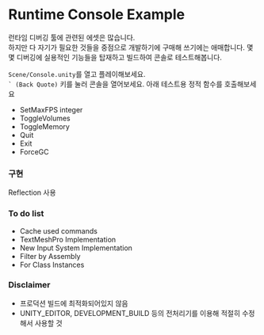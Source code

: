 # Runtime Console Example

런타임 디버깅 툴에 관련된 에셋은 많습니다.  
하지만 다 자기가 필요한 것들을 중점으로 개발하기에 구매해 쓰기에는 애매합니다.
몇몇 디버깅에 실용적인 기능들을 탑재하고 빌드하여 콘솔로 테스트해봅니다.

`Scene/Console.unity`를 열고 플레이해보세요.  
``` ` (Back Quote) ``` 키를 눌러 콘솔을 열어보세요.
아래 테스트용 정적 함수를 호출해보세요

- SetMaxFPS integer
- ToggleVolumes
- ToggleMemory
- Quit
- Exit
- ForceGC

### 구현
Reflection 사용

### To do list
- Cache used commands
- TextMeshPro Implementation
- New Input System Implementation
- Filter by Assembly
- For Class Instances

### Disclaimer
- 프로덕션 빌드에 최적화되어있지 않음
- UNITY_EDITOR, DEVELOPMENT_BUILD 등의 전처리기를 이용해 적절히 수정해서 사용할 것
